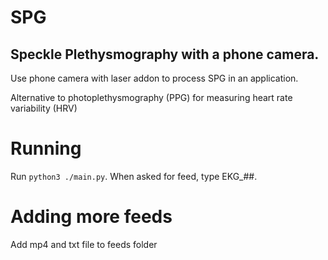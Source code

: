 # SPG
## Speckle Plethysmography with a phone camera.
Use phone camera with laser addon to process SPG in an application.

Alternative to photoplethysmography (PPG) for measuring heart rate variability (HRV)

# Running
Run `python3 ./main.py`. When asked for feed, type EKG_##.

# Adding more feeds
Add mp4 and txt file to feeds folder
